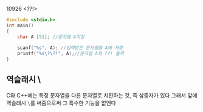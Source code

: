 10926 <??!>
```C
#include <stdio.h>
int main()
{
    char A [51]; //문자열 A지정
    
    scanf("%s", A); //입력받은 문자열을 A에 저장
    printf("%s\?\?!", A);//문자열 A와 ??! 출력
}
```
## 역슬래시 \
C와 C++에는 특정 문자열을 다른 문자열로 치환하는 것, 즉 삼중자가 있다 그래서 앞에 역슬래시 `\`를 써줌으로써 그 특수한 기능을 없앤다